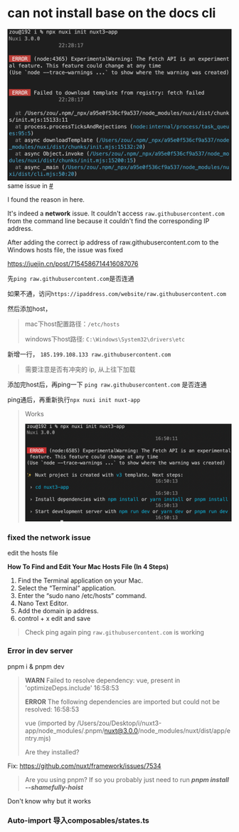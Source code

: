 # can not install base on the docs cli
![img](./imgs/Snipaste_2022-12-17_22-35-48.png)
same issue in [#](https://stackoverflow.com/questions/74283819/error-while-creating-nuxt3-project-failed-to-download-template-from-registry)

I found the reason in here.

It's indeed a **network** issue. It couldn't access `raw.githubusercontent.com` from the command line because it couldn't find the corresponding IP address.

After adding the correct ip address of raw.githubusercontent.com to the Windows hosts file, the issue was fixed



https://juejin.cn/post/7154586714416087076

先`ping raw.githubusercontent.com`是否连通

如果不通，访问`https://ipaddress.com/website/raw.githubusercontent.com`

然后添加host，

> mac下host配置路径：`/etc/hosts`
>
> windows下host路径: `C:\Windows\System32\drivers\etc`

新增一行， `185.199.108.133 raw.githubusercontent.com`

> 需要注意是否有冲突的 ip, 从上往下加载

添加完host后，再ping一下 `ping raw.githubusercontent.com` 是否连通

ping通后，再重新执行`npx nuxi init nuxt-app`

> Works
>
> ![image-20221218165058666](./imgs/image-20221218165058666.png)



### fixed the network issue

edit the hosts file

**How To Find and Edit Your Mac Hosts File (In 4 Steps)**

1. Find the Terminal application on your Mac.
2. Select the “Terminal” application.
3. Enter the “sudo nano /etc/hosts” command.
4. Nano Text Editor.
5. Add the domain ip address.
6. control + x  edit and save

> Check ping again ping `raw.githubusercontent.com`  is working





### Error in dev server

pnpm i & pnpm dev

>  **WARN**  Failed to resolve dependency: vue, present in 'optimizeDeps.include'                                            16:58:53
>
>
>  **ERROR**  The following dependencies are imported but could not be resolved:                                             16:58:53
>
>   vue (imported by /Users/zou/Desktop/i/nuxt3-app/node_modules/.pnpm/nuxt@3.0.0/node_modules/nuxt/dist/app/entry.mjs)
>
> Are they installed?

Fix: https://github.com/nuxt/framework/issues/7534

> Are you using pnpm?
> If so you probably just need to run ***pnpm install --shamefully-hoist***

Don't know why but it works



### Auto-import 导入composables/states.ts



> 